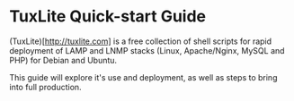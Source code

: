 TuxLite Quick-start Guide
=============
(TuxLite)[http://tuxlite.com] is a free collection of shell scripts for rapid deployment of LAMP and LNMP stacks (Linux, Apache/Nginx, MySQL and PHP) for Debian and Ubuntu.

This guide will explore it's use and deployment, as well as steps to bring into full production.


